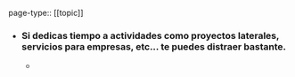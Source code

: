 page-type:: [[topic]]
- ### Si dedicas tiempo a actividades como proyectos laterales, servicios para empresas, etc... te puedes distraer bastante.
  - 


